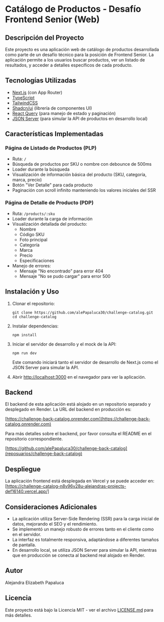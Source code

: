 # Catálogo de Productos - Desafío Frontend Senior (Web)

## Descripción del Proyecto

Este proyecto es una aplicación web de catálogo de productos desarrollada como parte de un desafío técnico para la posición de Frontend Senior. La aplicación permite a los usuarios buscar productos, ver un listado de resultados, y acceder a detalles específicos de cada producto.

## Tecnologías Utilizadas

- [Next.js](https://nextjs.org/) (con App Router)
- [TypeScript](https://www.typescriptlang.org/)
- [TailwindCSS](https://tailwindcss.com/)
- [Shadcn/ui](https://ui.shadcn.com/) (librería de componentes UI)
- [React Query](https://tanstack.com/query/latest) (para manejo de estado y paginación)
- [JSON Server](https://github.com/typicode/json-server) (para simular la API de productos en desarrollo local)

## Características Implementadas

### Página de Listado de Productos (PLP)

- Ruta: `/`
- Búsqueda de productos por SKU o nombre con debounce de 500ms
- Loader durante la búsqueda
- Visualización de información básica del producto (SKU, categoría, marca, precio)
- Botón "Ver Detalle" para cada producto
- Paginación con scroll infinito manteniendo los valores iniciales del SSR

### Página de Detalle de Producto (PDP)

- Ruta: `/products/:sku`
- Loader durante la carga de información
- Visualización detallada del producto:
  - Nombre
  - Código SKU
  - Foto principal
  - Categoría
  - Marca
  - Precio
  - Especificaciones
- Manejo de errores:
  - Mensaje "No encontrado" para error 404
  - Mensaje "No se pudo cargar" para error 500

## Instalación y Uso

1. Clonar el repositorio:
   ```
   git clone https://github.com/alePapaluca30/challenge-catalog.git
   cd challenge-catalog

   ```

2. Instalar dependencias:
   ```
   npm install
   ```

3. Iniciar el servidor de desarrollo y el mock de la API:
   ```
   npm run dev
   ```
   Este comando iniciará tanto el servidor de desarrollo de Next.js como el JSON Server para simular la API.

5. Abrir [http://localhost:3000](http://localhost:3000) en el navegador para ver la aplicación.

## Backend

El backend de esta aplicación está alojado en un repositorio separado y desplegado en Render. La URL del backend en producción es:

[https://challenge-back-catalog.onrender.com](https://challenge-back-catalog.onrender.com)

Para más detalles sobre el backend, por favor consulta el README en el repositorio correspondiente.

[https://github.com/alePapaluca30/challenge-back-catalog](reposuarios/challenge-back-catalog)


## Despliegue

La aplicación frontend está desplegada en Vercel y se puede acceder en: [https://challenge-catalog-n8v96v28u-alejandras-projects-def16140.vercel.app/]

## Consideraciones Adicionales

- La aplicación utiliza Server-Side Rendering (SSR) para la carga inicial de datos, mejorando el SEO y el rendimiento.
- Se implementó un manejo robusto de errores tanto en el cliente como en el servidor.
- La interfaz es totalmente responsiva, adaptándose a diferentes tamaños de pantalla.
- En desarrollo local, se utiliza JSON Server para simular la API, mientras que en producción se conecta al backend real alojado en Render.

## Autor

Alejandra Elizabeth Papaluca

## Licencia

Este proyecto está bajo la Licencia MIT - ver el archivo [LICENSE.md](LICENSE.md) para más detalles.